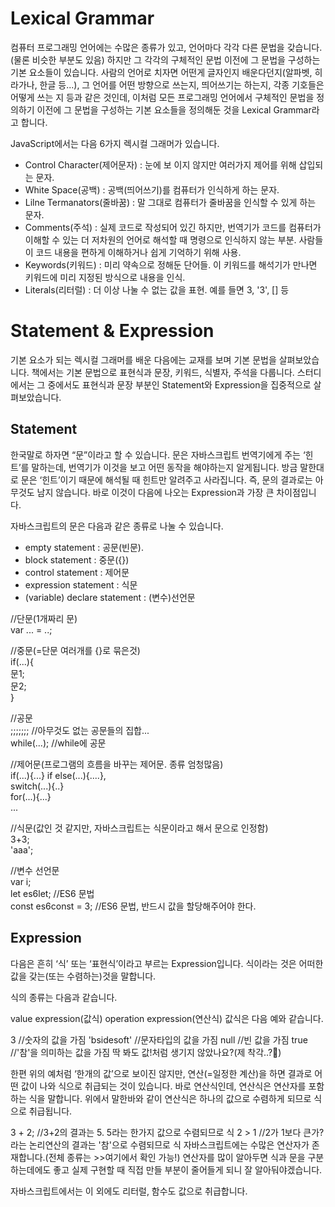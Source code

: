 Lexical Grammar
=============
컴퓨터 프로그래밍 언어에는 수많은 종류가 있고, 언어마다 각각 다른 문법을 갖습니다. (물론 비슷한 부분도 있음)
하지만 그 각각의 구체적인 문법 이전에 그 문법을 구성하는 기본 요소들이 있습니다.
사람의 언어로 치자면 어떤게 글자인지 배운다던지(알파벳, 히라가나, 한글 등...), 그 언어를 어떤 방향으로 쓰는지, 띄어쓰기는 하는지, 각종 기호들은 어떻게 쓰는 지 등과 같은 것인데, 이처럼 모든 프로그래밍 언어에서 구체적인 문법을 정의하기 이전에 그 문법을 구성하는 기본 요소들을 정의해둔 것을 Lexical Grammar라고 합니다.

JavaScript에서는 다음 6가지 렉시컬 그래머가 있습니다.
* Control Character(제어문자) : 눈에 보 이지 않지만 여러가지 제어를 위해 삽입되는 문자.
* White Space(공백) : 공백(띄어쓰기)를 컴퓨터가 인식하게 하는 문자.
* Lilne Termanators(줄바꿈) : 말 그대로 컴퓨터가 줄바꿈을 인식할 수 있게 하는 문자.
* Comments(주석) : 실제 코드로 작성되어 있긴 하지만, 번역기가 코드를 컴퓨터가 이해할 수 있는 더 저차원의 언어로 해석할 때 명령으로 인식하지 않는 부분. 사람들이 코드 내용을 편하게 이해하거나 쉽게 기억하기 위해 사용.
* Keywords(키워드) : 미리 약속으로 정해둔 단어들. 이 키워드를 해석기가 만나면 키워드에 미리 지정된 방식으로 내용을 인식.
* Literals(리터럴) : 더 이상 나눌 수 없는 값을 표현. 예를 들면 3, '3', [] 등

Statement & Expression
=======================
기본 요소가 되는 렉시컬 그래머를 배운 다음에는 교재를 보며 기본 문법을 살펴보았습니다.
책에서는 기본 문법으로 표현식과 문장, 키워드, 식별자, 주석을 다룹니다.
스터디에서는 그 중에서도 표현식과 문장 부분인 Statement와 Expression을 집중적으로 살펴보았습니다.

Statement
----------
한국말로 하자면 “문”이라고 할 수 있습니다.
문은 자바스크립트 번역기에게 주는 ‘힌트’를 말하는데, 번역기가 이것을 보고 어떤 동작을 해야하는지 알게됩니다. 방금 말한대로 문은 ‘힌트’이기 때문에 해석될 때 힌트만 알려주고 사라집니다. 즉, 문의 결과로는 아무것도 남지 않습니다. 바로 이것이 다음에 나오는 Expression과 가장 큰 차이점입니다.

자바스크립트의 문은 다음과 같은 종류로 나눌 수 있습니다.

* empty statement : 공문(빈문).
* block statement : 중문({}) 
* control statement : 제어문
* expression statement : 식문
* (variable) declare statement : (변수)선언문

//단문(1개짜리 문)      
var ... = ..;      

//중문(=단문 여러개를 {}로 묶은것)      
if(...){      
   문1;      
   문2;      
}      

//공문      
;;;;;;; //아무것도 없는 공문들의 집합...      
while(...); //while에 공문      

//제어문(프로그램의 흐름을 바꾸는 제어문. 종류 엄청많음)      
if(...){...} if else(...){....},      
switch(...){..}      
for(...){...}      
...      

//식문(값인 것 같지만, 자바스크립트는 식문이라고 해서 문으로 인정함)      
3+3;      
'aaa';      

//변수 선언문      
var i;      
let es6let; //ES6 문법      
const es6const = 3; //ES6 문법, 반드시 값을 할당해주어야 한다.

Expression
----------
다음은 흔히 ‘식’ 또는 ‘표현식’이라고 부르는 Expression입니다.
식이라는 것은 어떠한 값을 갖는(또는 수렴하는)것을 말합니다.

식의 종류는 다음과 같습니다.

value expression(값식)
operation expression(연산식)
값식은 다음 예와 같습니다.

3 //숫자의 값을 가짐
'bsidesoft' //문자타입의 값을 가짐
null //빈 값을 가짐
true //'참'을 의미하는 값을 가짐
딱 봐도 값!처럼 생기지 않았나요?(제 착각..?👀)

한편 위의 예처럼 ‘한개의 값’으로 보이진 않지만, 연산(=일정한 계산)을 하면 결과로 어떤 값이 나와 식으로 취급되는 것이 있습니다.
바로 연산식인데, 연산식은 연산자를 포함하는 식을 말합니다.
위에서 말한바와 같이 연산식은 하나의 값으로 수렴하게 되므로 식으로 취급됩니다.

3 + 2; //3+2의 결과는 5. 5라는 한가지 값으로 수렴되므로 식
2 > 1 //2가 1보다 큰가?라는 논리연산의 결과는 '참'으로 수렴되므로 식
자바스크립트에는 수많은 연산자가 존재합니다.(전체 종류는 >>여기에서 확인 가능!)
연산자를 많이 알아두면 식과 문을 구분하는데에도 좋고 실제 구현할 때 직접 만들 부분이 줄어들게 되니 잘 알아둬야겠습니다.

자바스크립트에서는 이 외에도 리터럴, 함수도 값으로 취급합니다.
